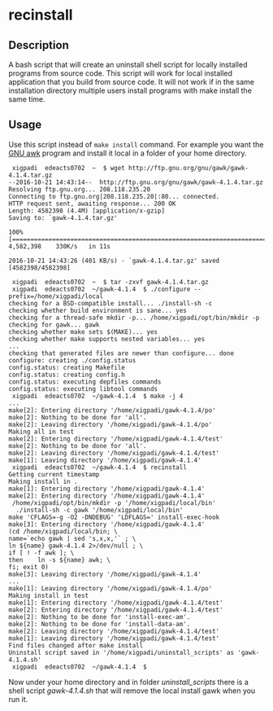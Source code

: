 # recinstall

## Description
A bash script that will create an uninstall shell script for locally installed programs from source code.
This script will work for local installed application that you build from source code. It will not work if in the same installation directory multiple users install programs with make install the same time.

## Usage
Use this script instead of `make install` command.
For example you want the [GNU awk](http://ftp.gnu.org/gnu/gawk/gawk-4.1.4.tar.gz) program and install it local in a folder of your home directory.
```
 xigpadi  edeacts0702  ~  $ wget http://ftp.gnu.org/gnu/gawk/gawk-4.1.4.tar.gz
--2016-10-21 14:43:14--  http://ftp.gnu.org/gnu/gawk/gawk-4.1.4.tar.gz
Resolving ftp.gnu.org... 208.118.235.20
Connecting to ftp.gnu.org|208.118.235.20|:80... connected.
HTTP request sent, awaiting response... 200 OK
Length: 4582398 (4.4M) [application/x-gzip]
Saving to: `gawk-4.1.4.tar.gz'

100%[==================================================================================================>] 4,582,398    330K/s   in 11s

2016-10-21 14:43:26 (401 KB/s) - `gawk-4.1.4.tar.gz' saved [4582398/4582398]

 xigpadi  edeacts0702  ~  $ tar -zxvf gawk-4.1.4.tar.gz
 xigpadi  edeacts0702  ~/gawk-4.1.4  $ ./configure --prefix=/home/xigpadi/local
checking for a BSD-compatible install... ./install-sh -c
checking whether build environment is sane... yes
checking for a thread-safe mkdir -p... /home/xigpadi/opt/bin/mkdir -p
checking for gawk... gawk
checking whether make sets $(MAKE)... yes
checking whether make supports nested variables... yes
...
checking that generated files are newer than configure... done
configure: creating ./config.status
config.status: creating Makefile
config.status: creating config.h
config.status: executing depfiles commands
config.status: executing libtool commands
 xigpadi  edeacts0702  ~/gawk-4.1.4  $ make -j 4
...
make[2]: Entering directory '/home/xigpadi/gawk-4.1.4/po'
make[2]: Nothing to be done for 'all'.
make[2]: Leaving directory '/home/xigpadi/gawk-4.1.4/po'
Making all in test
make[2]: Entering directory '/home/xigpadi/gawk-4.1.4/test'
make[2]: Nothing to be done for 'all'.
make[2]: Leaving directory '/home/xigpadi/gawk-4.1.4/test'
make[1]: Leaving directory '/home/xigpadi/gawk-4.1.4'
 xigpadi  edeacts0702  ~/gawk-4.1.4  $ recinstall
Getting current timestamp
Making install in .
make[1]: Entering directory '/home/xigpadi/gawk-4.1.4'
make[2]: Entering directory '/home/xigpadi/gawk-4.1.4'
 /home/xigpadi/opt/bin/mkdir -p '/home/xigpadi/local/bin'
  ./install-sh -c gawk '/home/xigpadi/local/bin'
make 'CFLAGS=-g -O2 -DNDEBUG' 'LDFLAGS=' install-exec-hook
make[3]: Entering directory '/home/xigpadi/gawk-4.1.4'
(cd /home/xigpadi/local/bin; \
name=`echo gawk | sed 's,x,x,'` ; \
ln ${name} gawk-4.1.4 2>/dev/null ; \
if [ ! -f awk ]; \
then    ln -s ${name} awk; \
fi; exit 0)
make[3]: Leaving directory '/home/xigpadi/gawk-4.1.4'
...
make[1]: Leaving directory '/home/xigpadi/gawk-4.1.4/po'
Making install in test
make[1]: Entering directory '/home/xigpadi/gawk-4.1.4/test'
make[2]: Entering directory '/home/xigpadi/gawk-4.1.4/test'
make[2]: Nothing to be done for 'install-exec-am'.
make[2]: Nothing to be done for 'install-data-am'.
make[2]: Leaving directory '/home/xigpadi/gawk-4.1.4/test'
make[1]: Leaving directory '/home/xigpadi/gawk-4.1.4/test'
Find files changed after make install
Uninstall script saved in '/home/xigpadi/uninstall_scripts' as 'gawk-4.1.4.sh'
 xigpadi  edeacts0702  ~/gawk-4.1.4  $
```
Now under your home directory and in folder *uninstall_scripts* there is a shell script *gawk-4.1.4.sh* that will remove
the local install gawk when you run it.

